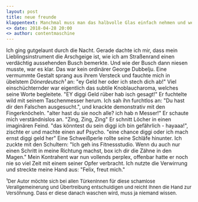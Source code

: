 ```yaml
---
layout: post
title: neue freunde
klappentext: Manchmal muss man das halbvolle Glas einfach nehmen und wem auf den Kopf haun.
<> date: 2018-04-28 20:00
<> author: contentmaschine
---
```


Ich ging gutgelaunt durch die Nacht. Gerade dachte ich mir, dass mein Lieblingsinstrument die Arschgeige ist, wie ich am Straßenrand einen verdächtig aussehenden Busch bemerkte. Und wie der Busch dann niesen musste, war es klar. Das war kein ordinärer George Dubbelju. Eine vermummte Gestalt sprang aus ihrem Versteck und fauchte mich in übelstem <i>Dönerdeutsch&sup1;</i> an: "ey Geld her oder ich stech dich ab!" Viel einschüchternder war eigentlich das subtile Knoblaucharoma, welches seine Worte begleitete. "EY diggi Geld rüber hab isch gesagt!" Er fuchtelte wild mit seinem Taschenmesser herum. Ich sah ihn furchtlos an: "Du hast dir den Falschen ausgesucht.", und knackte demonstrativ mit den Fingerknöcheln. "alter hast du sie noch alle? ich hab n Messer!" Er schaute mich verständnislos an. "Zing, Zing, Zing" Er schnitt Löcher in einen imaginären Feind. "das könntest du sein diggi ich bin gefährlich - hayaaa!", zischte er und machte einen auf Psycho. "eine chance diggi oder ich mach ernst diggi geld her" Eine Schweißperle rollte seine Schläfe hinunter. Ich zuckte mit den Schultern: "Ich geh ins Fitnessstudio. Wenn du auch nur einen Schritt in meine Richtung machst, box ich dir die Zähne in den Magen." Mein Kontrahent war nun vollends perplex, offenbar hatte er noch nie so viel Zeit mit einem seiner Opfer verbracht. Ich nutzte die Verwirrung und streckte meine Hand aus: "Felix, freut mich."

&sup1;<FONT SIZE="2">Der Autor möchte sich bei allen TürkenInnen für diese schamlose Verallgemeinerung und Übertreibung entschuldigen und reicht Ihnen die Hand zur Versöhnung. Dass er diese danach waschen wird, muss ja niemand wissen. </FONT>
